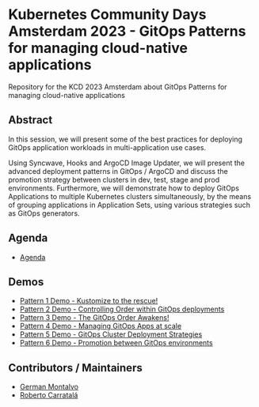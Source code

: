 # Kubernetes Community Days Amsterdam 2023 - GitOps Patterns for managing cloud-native applications

Repository for the KCD 2023 Amsterdam about GitOps Patterns for managing cloud-native applications

## Abstract

In this session, we will present some of the best practices for deploying GitOps application workloads in multi-application use cases.

Using Syncwave, Hooks and ArgoCD Image Updater, we will present the advanced deployment patterns in GitOps / ArgoCD and discuss the promotion strategy between clusters in dev, test, stage and prod environments. Furthermore, we will demonstrate how to deploy GitOps Applications to multiple Kubernetes clusters simultaneously, by the means of grouping applications in Application Sets, using various strategies such as GitOps generators.

## Agenda

* [Agenda](./docs/agenda.md)

## Demos

* [Pattern 1 Demo - Kustomize to the rescue!](./demos/pattern1/README.md)
* [Pattern 2 Demo - Controlling Order within GitOps deployments](./demos/pattern2/README.md)
* [Pattern 3 Demo - The GitOps Order Awakens!](./demos/pattern3/README.md)
* [Pattern 4 Demo - Managing GitOps Apps at scale](./demos/pattern4/README.md)
* [Pattern 5 Demo - GitOps Cluster Deployment Strategies](./demos/pattern5/README.md)
* [Pattern 6 Demo - Promotion between GitOps environments](./demos/pattern6/README.md)

## Contributors / Maintainers

* [German Montalvo](github.com/gmontalvoy)
* [Roberto Carratalá](github.com/rcarrata)